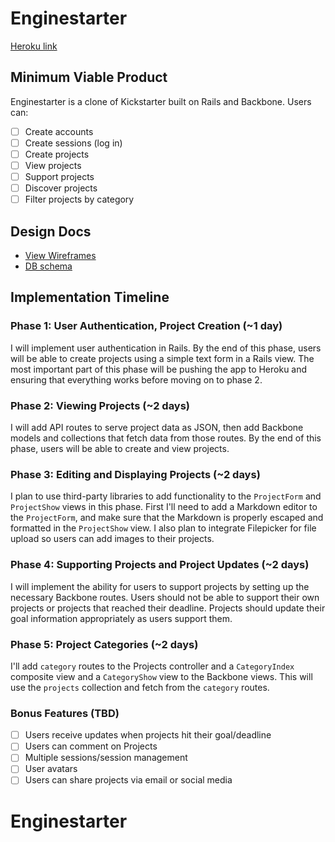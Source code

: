# Enginestarter

[Heroku link][heroku]

[heroku]: https://enginestarter.herokuapp.com/

## Minimum Viable Product
Enginestarter is a clone of Kickstarter built on Rails and Backbone. Users can:

- [ ] Create accounts
- [ ] Create sessions (log in)
- [ ] Create projects
- [ ] View projects
- [ ] Support projects
- [ ] Discover projects
- [ ] Filter projects by category

## Design Docs
* [View Wireframes][views]
* [DB schema][schema]

[views]: ./docs/views.md
[schema]: ./docs/schema.md

## Implementation Timeline

### Phase 1: User Authentication, Project Creation (~1 day)
I will implement user authentication in Rails. By the end of this phase, users
will be able to create projects using a simple text form in a Rails view. The most
important part of this phase will be pushing the app to Heroku and ensuring that
everything works before moving on to phase 2.

### Phase 2: Viewing Projects (~2 days)
I will add API routes to serve project data as JSON, then add Backbone
models and collections that fetch data from those routes. By the end of this
phase, users will be able to create and view projects.

### Phase 3: Editing and Displaying Projects (~2 days)
I plan to use third-party libraries to add functionality to the `ProjectForm`
and `ProjectShow` views in this phase. First I'll need to add a Markdown editor
to the `ProjectForm`, and make sure that the Markdown is properly escaped and
formatted in the `ProjectShow` view. I also plan to integrate Filepicker for
file upload so users can add images to their projects.

### Phase 4: Supporting Projects and Project Updates (~2 days)

I will implement the ability for users to support projects by setting up the
necessary Backbone routes. Users should not be able to support their own
projects or projects that reached their deadline. Projects should update their
goal information appropriately as users support them.

### Phase 5: Project Categories (~2 days)
I'll add `category` routes to the Projects controller and a `CategoryIndex`
composite view and a `CategoryShow` view to the Backbone views. This will use
the `projects` collection and fetch from the `category` routes.

### Bonus Features (TBD)
- [ ] Users receive updates when projects hit their goal/deadline
- [ ] Users can comment on Projects
- [ ] Multiple sessions/session management
- [ ] User avatars
- [ ] Users can share projects via email or social media
# Enginestarter
